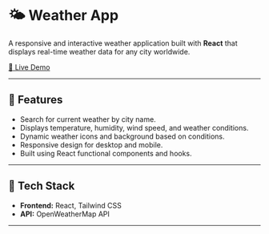 # 🌤️ Weather App

A responsive and interactive weather application built with **React** that displays real-time weather data for any city worldwide.

[🚀 Live Demo](https://weather-app-ochre-ten-94.vercel.app/)

---

## 🔹 Features

- Search for current weather by city name.  
- Displays temperature, humidity, wind speed, and weather conditions.  
- Dynamic weather icons and background based on conditions.  
- Responsive design for desktop and mobile.  
- Built using React functional components and hooks.  

---

## 🔹 Tech Stack

- **Frontend:** React, Tailwind CSS 
- **API:** OpenWeatherMap API  

---
